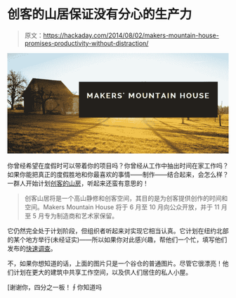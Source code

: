 # 创客的山居保证没有分心的生产力

> 原文：<https://hackaday.com/2014/08/02/makers-mountain-house-promises-productivity-without-distraction/>

![Maker's Mountain House Retreat](img/0067b1d5ab8ef2f08556c0e2ac619dce.png)

你曾经希望在度假时可以带着你的项目吗？你曾经从工作中抽出时间在家工作吗？如果你能把真正的度假胜地和你最喜欢的事情——制作——结合起来，会怎么样？一群人开始计划[创客的山房](http://makersmountainhouse.wordpress.com/)，听起来还蛮有意思的！

> 创客山居将是一个高山静修和创客空间，其目的是为创客提供创作的时间和空间。Makers Mountain House 将于 6 月至 10 月向公众开放，并于 11 月至 5 月专为制造商和艺术家保留。

它仍然完全处于计划阶段，但组织者听起来对实现它相当认真。它计划在纽约北部的某个地方举行(未经证实)——所以如果你对此感兴趣，帮他们一个忙，填写他们发布的[快速调查](https://docs.google.com/forms/d/1_gcYbIFKe9D6UFqT1CTQqQ8EhONEP9Vs-kJQfhn3CvI/viewform?c=0&w=1)。

不，如果你想知道的话，上面的图片只是一个谷仓的普通图片。尽管它很漂亮！他们计划在更大的建筑中共享工作空间，以及供人们居住的私人小屋。

[谢谢你，四分之一板！∮你知道吗